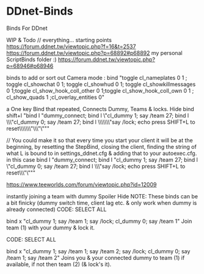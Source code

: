 # DDnet-Binds
Binds For DDnet

WIP & Todo // everything...
starting points
https://forum.ddnet.tw/viewtopic.php?f=16&t=2537
https://forum.ddnet.tw/viewtopic.php?p=68892#p68892
my personal ScriptBinds folder :)
https://forum.ddnet.tw/viewtopic.php?p=68946#p68946


binds to add or sort out
Camera mode :
bind <key> "toggle cl_nameplates 0 1 ; toggle cl_showchat 0 1; toggle cl_showhud 0 1; toggle cl_showkillmessages 0 1;toggle cl_show_hook_coll_other 0 1;toggle cl_show_hook_coll_own 0 1 ; cl_show_quads 1 ;cl_overlay_entities 0"

a One key Bind that repeated, Connects Dummy, Teams & locks.
Hide
bind shift+l "bind l \"dummy_connect; bind l \\\"cl_dummy 1; say /team 27; bind l \\\\\\\"cl_dummy 0; say /team 27; bind l \\\\\\\\\\\\\\\"say /lock; echo press SHIFT+L to reset\\\\\\\\\\\\\\\"\\\\\\\"\\\"\""

// You could make it so that every time you start your client it will be at the beginning, by resetting the StepBind, closing the client, finding the string of what L is bound to in settings_ddnet.cfg & adding that to your autoexec.cfg. in this case bind l "dummy_connect; bind l \"cl_dummy 1; say /team 27; bind l \\\"cl_dummy 0; say /team 27; bind l \\\\\\\"say /lock; echo press SHIFT+L to reset\\\\\\\"\\\"\""

https://www.teeworlds.com/forum/viewtopic.php?id=12009

instantly joining a team with dummy
Spoiler
Hide
NOTE: These binds can be a bit finicky (dummy switch time, client lag etc. & only work when dummy is already connected)
CODE: SELECT ALL

bind x "cl_dummy 1; say /team 1; say /lock; cl_dummy 0; say /team 1"
Join team (1) with your dummy & lock it.

CODE: SELECT ALL

bind x "cl_dummy 1; say /team 1; say /team 2; say /lock; cl_dummy 0; say /team  1; say /team 2"
Joins you & your connected dummy to team (1) if available, if not then team (2) (& lock's it).
